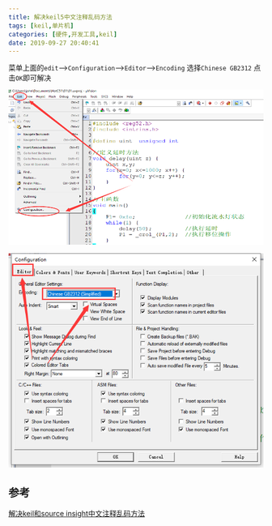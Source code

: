 ```yaml
---
title: 解决keil5中文注释乱码方法
tags: [keil,单片机]
categories: [硬件,开发工具,keil]
date: 2019-09-27 20:40:41
---
```


菜单上面的`edit`-->`Configuration`-->`Editor`-->`Encoding`
选择`Chinese GB2312` 点击`OK`即可解决

![](https://raw.githubusercontent.com/qnyt1993/picture/master/img/2019/09/27/QQ%E6%88%AA%E5%9B%BE20190927204923.png)


![](https://raw.githubusercontent.com/qnyt1993/picture/master/img/2019/09/27/QQ%E6%88%AA%E5%9B%BE20190927204957.png)

## 参考

[解决keil和source insight中文注释乱码方法](https://blog.csdn.net/u011784994/article/details/46126327)